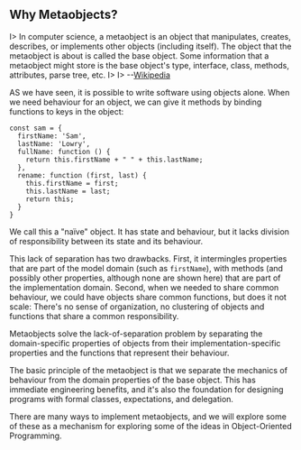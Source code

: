 ## Why Metaobjects?

I> In computer science, a metaobject is an object that manipulates, creates, describes, or implements other objects (including itself). The object that the metaobject is about is called the base object. Some information that a metaobject might store is the base object's type, interface, class, methods, attributes, parse tree, etc.
I>
I> --[Wikipedia](https://en.wikipedia.org/wiki/Metaobject)

AS we have seen, it is possible to write software using objects alone. When we need behaviour for an object, we can give it methods by binding functions to keys in the object:

    const sam = {
      firstName: 'Sam',
      lastName: 'Lowry',
      fullName: function () {
        return this.firstName + " " + this.lastName;
      },
      rename: function (first, last) {
        this.firstName = first;
        this.lastName = last;
        return this;
      }
    }

We call this a "naïve" object. It has state and behaviour, but it lacks division of responsibility between its state and its behaviour.

This lack of separation has two drawbacks. First, it intermingles properties that are part of the model domain (such as `firstName`), with methods (and possibly other properties, although none are shown here) that are part of the implementation domain. Second, when we needed to share common behaviour, we could have objects share common functions, but does it not scale: There's no sense of organization, no clustering of objects and functions that share a common responsibility.

Metaobjects solve the lack-of-separation problem by separating the domain-specific properties of objects from their implementation-specific properties and the functions that represent their behaviour.

The basic principle of the metaobject is that we separate the mechanics of behaviour from the domain properties of the base object. This has immediate engineering benefits, and it's also the foundation for designing programs with formal classes, expectations, and delegation.

There are many ways to implement metaobjects, and we will explore some of these as a mechanism for exploring some of the ideas in Object-Oriented Programming.
